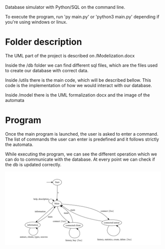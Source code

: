Database simulator with Python/SQL on the command line.

To execute the program, run 'py main.py' or 'python3 main.py' 
depending if you're using windows or linux.


# Folder description
The UML part of the project is described on /Modelization.docx

Inside the /db folder we can find different sql files, which are the 
files used to create our database with correct data.

Inside /utils there is the main code, which will be described bellow.
This code is the implementation of how we would interact with our database.

Inside /model there is the UML formalization docx and the image of the automata

# Program 

Once the main program is launched, the user is asked to enter a command. 
The list of commands the user can enter is predefined and it follows strictly 
the automata. 

While executing the program, we can see the different operation which we can 
do to communicate with the database. At every point we can check if the db is
updated correctly.



![Image of automaton used on this project](/model/automaton.jpg "Automaton")